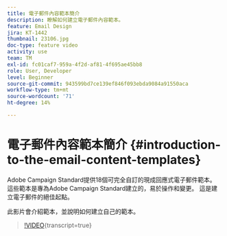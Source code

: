 ```yaml
---
title: 電子郵件內容範本簡介
description: 瞭解如何建立電子郵件內容範本。
feature: Email Design
jira: KT-1442
thumbnail: 23106.jpg
doc-type: feature video
activity: use
team: TM
exl-id: fc01caf7-959a-4f2d-af81-4f695ae45bb8
role: User, Developer
level: Beginner
source-git-commit: 943599bd7ce139ef846f093ebda9084a91550aca
workflow-type: tm+mt
source-wordcount: '71'
ht-degree: 14%

---
```


# 電子郵件內容範本簡介 {#introduction-to-the-email-content-templates}

Adobe Campaign Standard提供18個可完全自訂的現成回應式電子郵件範本。 這些範本是專為Adobe Campaign Standard建立的，易於操作和變更。 這是建立電子郵件的絕佳起點。

此影片會介紹範本，並說明如何建立自己的範本。

>[!VIDEO](https://video.tv.adobe.com/v/23106?learn=on){transcript=true}
